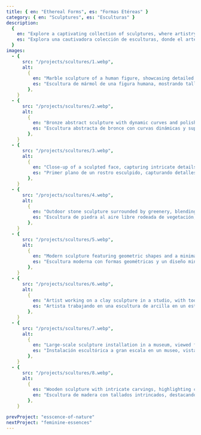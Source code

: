 ```yaml
---
title: { en: "Ethereal Forms", es: "Formas Etéreas" }
category: { en: "Sculptures", es: "Esculturas" }
description:
  {
    en: "Explore a captivating collection of sculptures, where artistry meets materiality. Each photograph captures the intricate details, textures, and emotional depth of sculptural works, highlighting the interplay of light, shadow, and form. This series invites viewers to experience the sculptures not only visually but as evocative expressions of human creativity and imagination.",
    es: "Explora una cautivadora colección de esculturas, donde el arte se encuentra con la materialidad. Cada fotografía captura los detalles intrincados, las texturas y la profundidad emocional de las obras escultóricas, resaltando la interacción de luz, sombra y forma. Esta serie invita a los espectadores a experimentar las esculturas no solo visualmente, sino como expresiones evocadoras de la creatividad e imaginación humanas.",
  }
images:
  - {
      src: "/projects/scultures/1.webp",
      alt:
        {
          en: "Marble sculpture of a human figure, showcasing detailed carving and smooth texture.",
          es: "Escultura de mármol de una figura humana, mostrando tallado detallado y textura suave.",
        },
    }
  - {
      src: "/projects/scultures/2.webp",
      alt:
        {
          en: "Bronze abstract sculpture with dynamic curves and polished surfaces, displayed in a gallery.",
          es: "Escultura abstracta de bronce con curvas dinámicas y superficies pulidas, expuesta en una galería.",
        },
    }
  - {
      src: "/projects/scultures/3.webp",
      alt:
        {
          en: "Close-up of a sculpted face, capturing intricate details and expressive features.",
          es: "Primer plano de un rostro esculpido, capturando detalles intrincados y rasgos expresivos.",
        },
    }
  - {
      src: "/projects/scultures/4.webp",
      alt:
        {
          en: "Outdoor stone sculpture surrounded by greenery, blending art with nature.",
          es: "Escultura de piedra al aire libre rodeada de vegetación, integrando arte con naturaleza.",
        },
    }
  - {
      src: "/projects/scultures/5.webp",
      alt:
        {
          en: "Modern sculpture featuring geometric shapes and a minimalist design.",
          es: "Escultura moderna con formas geométricas y un diseño minimalista.",
        },
    }
  - {
      src: "/projects/scultures/6.webp",
      alt:
        {
          en: "Artist working on a clay sculpture in a studio, with tools and materials visible.",
          es: "Artista trabajando en una escultura de arcilla en un estudio, con herramientas y materiales visibles.",
        },
    }
  - {
      src: "/projects/scultures/7.webp",
      alt:
        {
          en: "Large-scale sculpture installation in a museum, viewed from multiple angles.",
          es: "Instalación escultórica a gran escala en un museo, vista desde múltiples ángulos.",
        },
    }
  - {
      src: "/projects/scultures/8.webp",
      alt:
        {
          es: "Wooden sculpture with intricate carvings, highlighting craftsmanship and texture.",
          en: "Escultura de madera con tallados intrincados, destacando la artesanía y textura.",
        },
    }

prevProject: "esscence-of-nature"
nextProject: "feminine-essences"
---
```

